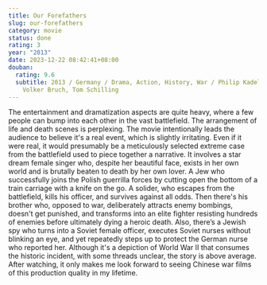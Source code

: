 ```yaml
---
title: Our Forefathers
slug: our-forefathers
category: movie
status: done
rating: 3
year: "2013"
date: 2023-12-22 08:42:41+08:00
douban:
  rating: 9.6
  subtitle: 2013 / Germany / Drama, Action, History, War / Philip Kadelbach /
    Volker Bruch, Tom Schilling
---
```


The entertainment and dramatization aspects are quite heavy, where a few people can bump into each other in the vast battlefield. The arrangement of life and death scenes is perplexing. The movie intentionally leads the audience to believe it's a real event, which is slightly irritating. Even if it were real, it would presumably be a meticulously selected extreme case from the battlefield used to piece together a narrative. It involves a star dream female singer who, despite her beautiful face, exists in her own world and is brutally beaten to death by her own lover. A Jew who successfully joins the Polish guerrilla forces by cutting open the bottom of a train carriage with a knife on the go. A solider, who escapes from the battlefield, kills his officer, and survives against all odds. Then there's his brother who, opposed to war, deliberately attracts enemy bombings, doesn't get punished, and transforms into an elite fighter resisting hundreds of enemies before ultimately dying a heroic death. Also, there’s a Jewish spy who turns into a Soviet female officer, executes Soviet nurses without blinking an eye, and yet repeatedly steps up to protect the German nurse who reported her. Although it's a depiction of World War II that consumes the historic incident, with some threads unclear, the story is above average. After watching, it only makes me look forward to seeing Chinese war films of this production quality in my lifetime.
